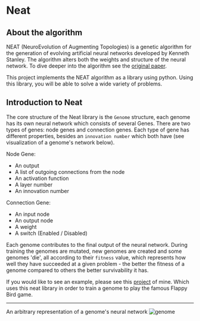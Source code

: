 # Neat

## About the algorithm
NEAT (NeuroEvolution of Augmenting Topologies) is a genetic algorithm for the generation of evolving artificial neural networks
developed by Kenneth Stanley.
The algorithm alters both the weights and structure of the neural network.
To dive deeper into the algorithm see the [original paper](https://nn.cs.utexas.edu/downloads/papers/stanley.ec02.pdf).

This project implements the NEAT algorithm as a library using python. Using this library, you will be able to solve a wide variety of problems.

## Introduction to Neat
The core structure of the Neat library is the `Genome` structure, each genome has its own neural network which consists of several Genes. 
There are two types of genes: node genes and connection genes. Each type of gene has different properties, besides an `innovation number` which
both have (see visualization of a genome's network below).

Node Gene:
- An output
- A list of outgoing connections from the node
- An activation function
- A layer number
- An innovation number

Connection Gene:
- An input node
- An output node
- A weight
- A switch (Enabled / Disabled)

Each genome contributes to the final output of the neural network. During training the genomes are mutated, new genomes are created and some
genomes 'die', all according to their `fitness` value, which represents how well they have succeeded at a given problem - the better the fitness of
a genome compared to others the better survivability it has.

If you would like to see an example, please see this [project](https://github.com/Tompil3r/flappybird-neat) of mine. Which uses this neat library
in order to train a genome to play the famous Flappy Bird game.

---
An arbitrary representation of a genome's neural network
![genome](https://user-images.githubusercontent.com/67478051/192347330-50ee406c-5553-40b6-b7c0-5b41cbd64789.png)
